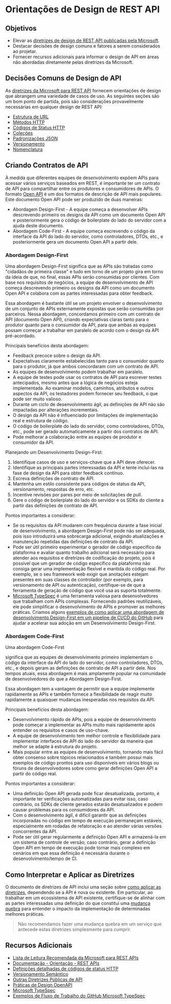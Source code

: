 # Orientações de Design de REST API

## Objetivos

* Elevar as [diretrizes de design de REST API publicadas pela Microsoft](https://github.com/microsoft/api-guidelines).
* Destacar decisões de design comuns e fatores a serem considerados ao projetar.
* Fornecer recursos adicionais para informar o design de API em áreas não abordadas diretamente pelas diretrizes da Microsoft.

## Decisões Comuns de Design de API

As [diretrizes da Microsoft para REST API](https://github.com/microsoft/api-guidelines) fornecem orientações de design que abrangem uma variedade de casos de uso. As seguintes seções são um bom ponto de partida, pois são considerações provavelmente necessárias em qualquer design de REST API:

* [Estrutura de URL](https://github.com/microsoft/api-guidelines/blob/vNext/Guidelines.md#71-url-structure)
* [Métodos HTTP](https://github.com/microsoft/api-guidelines/blob/vNext/Guidelines.md#74-supported-methods)
* [Códigos de Status HTTP](https://github.com/microsoft/api-guidelines/blob/vNext/Guidelines.md#711-http-status-codes)
* [Coleções](https://github.com/microsoft/api-guidelines/blob/vNext/Guidelines.md#9-collections)
* [Padronizações JSON](https://github.com/microsoft/api-guidelines/blob/vNext/Guidelines.md#11-json-standardizations)
* [Versionamento](https://github.com/microsoft/api-guidelines/blob/vNext/Guidelines.md#12-versioning)
* [Nomenclatura](https://github.com/microsoft/api-guidelines/blob/vNext/Guidelines.md#17-naming-guidelines)

## Criando Contratos de API

À medida que diferentes equipes de desenvolvimento expõem APIs para acessar vários serviços baseados em REST, é importante ter um contrato de API para compartilhar entre os produtores e consumidores de APIs. O formato [Open API](https://www.openapis.org/) é um dos formatos de descrição de API mais populares. Este documento Open API pode ser produzido de duas maneiras:

* Abordagem Design-First - A equipe começa a desenvolver APIs descrevendo primeiro os designs da API como um documento Open API e posteriormente gera o código de boilerplate do lado do servidor com a ajuda deste documento.
* Abordagem Code-First - A equipe começa escrevendo o código da interface da API do lado do servidor, como controladores, DTOs, etc., e posteriormente gera um documento Open API a partir dele.

### Abordagem Design-First

Uma abordagem Design-First significa que as APIs são tratadas como "cidadãos de primeira classe" e tudo em torno de um projeto gira em torno da ideia de que, no final, essas APIs serão consumidas por clientes. Com base nos requisitos de negócios, a equipe de desenvolvimento de API começa descrevendo primeiro os designs da API como um documento Open API e colabora com as partes interessadas para obter feedback.

Essa abordagem é bastante útil se um projeto envolver o desenvolvimento de um conjunto de APIs externamente expostas que serão consumidas por parceiros. Nessa abordagem, concordamos primeiro com um contrato de API (documento Open API), criando expectativas claras tanto para o produtor quanto para o consumidor da API, para que ambas as equipes possam começar a trabalhar em paralelo de acordo com o design da API pré-acordado.

Principais benefícios desta abordagem:

* Feedback precoce sobre o design da API.
* Expectativas claramente estabelecidas tanto para o consumidor quanto para o produtor, já que ambos concordaram com um contrato de API.
* As equipes de desenvolvimento podem trabalhar em paralelo.
* A equipe de testes pode usar os contratos de API para escrever testes antecipados, mesmo antes que a lógica de negócios esteja implementada. Ao examinar modelos, caminhos, atributos e outros aspectos da API, os testadores podem fornecer seu feedback, o que pode ser muito valioso.
* Durante um ciclo de desenvolvimento ágil, as definições de API não são impactadas por alterações incrementais.
* O design da API não é influenciado por limitações de implementação real e estrutura de código.
* O código de boilerplate do lado do servidor, como controladores, DTOs, etc., pode ser gerado automaticamente a partir dos contratos de API.
* Pode melhorar a colaboração entre as equipes de produtor e consumidor da API.

Planejando um Desenvolvimento Design-First:

1. Identifique casos de uso e serviços-chave que a API deve oferecer.
2. Identifique as principais partes interessadas da API e tente incluí-las na fase de design da API para obter feedback contínuo.
3. Escreva definições de contrato de API.
4. Mantenha um estilo consistente para códigos de status da API, versionamento, respostas de erro, etc.
5. Incentive revisões por pares por meio de solicitações de pull.
6. Gere o código de boilerplate do lado do servidor e os SDKs do cliente a partir das definições de contrato de API.

Pontos importantes a considerar:

* Se os requisitos da API mudarem com frequência durante a fase inicial de desenvolvimento, a abordagem Design-First pode não ser adequada, pois isso introduzirá uma sobrecarga adicional, exigindo atualizações e manutenção repetidas das definições de contrato da API.
* Pode ser útil primeiro experimentar o gerador de código específico da plataforma e avaliar quanto trabalho adicional será necessário para atender aos requisitos e diretrizes de codificação do projeto, pois é possível que um gerador de código específico da plataforma não consiga gerar uma implementação flexível e mantida do código real. Por exemplo, se o seu framework web exigir que anotações estejam presentes em suas classes de controlador (por exemplo, para versionamento de API ou autenticação), certifique-se de que a ferramenta de geração de código que você usa as suporta totalmente.
* [Microsoft TypeSpec](https://github.com/Microsoft/typespec) é uma ferramenta valiosa para desenvolvedores que trabalham com APIs complexas. Fornecendo padrões reutilizáveis, ele pode simplificar o desenvolvimento de APIs e promover as melhores práticas. Criamos alguns [exemplos de como aplicar uma abordagem de desenvolvimento Design-First em um pipeline de CI/CD do GitHub](https://github.com/cse-labs/typespec-workflow-samples/) para ajudar a acelerar sua adoção em um Desenvolvimento Design-First.

### Abordagem Code-First

Uma abordagem Code-First

 significa que as equipes de desenvolvimento primeiro implementam o código da interface da API do lado do servidor, como controladores, DTOs, etc., e depois geram as definições de contrato de API a partir dele. Nos tempos atuais, essa abordagem é mais amplamente popular na comunidade de desenvolvedores do que a Abordagem Design-First.

Essa abordagem tem a vantagem de permitir que a equipe implemente rapidamente as APIs e também fornece a flexibilidade de reagir muito rapidamente a quaisquer mudanças inesperadas nos requisitos da API.

Principais benefícios desta abordagem:

* Desenvolvimento rápido de APIs, pois a equipe de desenvolvimento pode começar a implementar as APIs muito mais rapidamente após entender os requisitos e casos de uso-chave.
* A equipe de desenvolvimento tem melhor controle e flexibilidade para implementar interfaces de API do lado do servidor da maneira que melhor se adapte à estrutura do projeto.
* Mais popular entre as equipes de desenvolvimento, tornando mais fácil obter consenso sobre tópicos relacionados e também possui mais exemplos de código prontos para uso disponíveis em vários blogs ou fóruns de desenvolvedores sobre como gerar definições Open API a partir do código real.

Pontos importantes a considerar:

* Uma definição Open API gerada pode ficar desatualizada, portanto, é importante ter verificações automatizadas para evitar isso, caso contrário, os SDKs de cliente gerados estarão desatualizados e podem causar problemas para os consumidores da API.
* Com o desenvolvimento ágil, é difícil garantir que as definições incorporadas no código em tempo de execução permaneçam estáveis, especialmente em rodadas de refatoração e ao atender várias versões concorrentes da API.
* Pode ser útil gerar regularmente a definição Open API e armazená-la em um sistema de controle de versão; caso contrário, gerar a definição Open API em tempo de execução pode tornar mais complexo em cenários em que essa definição é necessária durante o desenvolvimento/tempo de CI.

## Como Interpretar e Aplicar as Diretrizes

O documento de diretrizes de API inclui uma seção sobre [como aplicar as diretrizes](https://github.com/microsoft/api-guidelines/blob/vNext/Guidelines.md#4-interpreting-the-guidelines), dependendo se a API é nova ou existente. Em particular, ao trabalhar em um ecossistema de API existente, certifique-se de alinhar com as partes interessadas uma definição do que constitui uma [mudança quebra](https://github.com/microsoft/api-guidelines/blob/vNext/Guidelines.md#123-definition-of-a-breaking-change) para entender o impacto da implementação de determinadas melhores práticas.

> Não recomendamos fazer uma mudança quebra em um serviço que antecede estas diretrizes simplesmente para cumprir.

## Recursos Adicionais

* [Lista de Leitura Recomendada da Microsoft para REST APIs](https://github.com/microsoft/api-guidelines/blob/vNext/Guidelines.md#31-recommended-reading)
* [Documentação - Orientação - REST APIs](https://microsoft.github.io/code-with-engineering-playbook/documentation/guidance/rest-apis/)
* [Definições detalhadas de códigos de status HTTP](https://www.restapitutorial.com/httpstatuscodes.html)
* [Versionamento Semântico](https://semver.org/)
* [Outras Diretrizes Públicas de API](http://apistylebook.com/design/guidelines/)
* [Práticas de Design OpenAPI](https://oai.github.io/Documentation/best-practices.html)
* [Microsoft TypeSpec](https://github.com/Microsoft/typespec)
* [Exemplos de Fluxo de Trabalho do GitHub Microsoft TypeSpec](https://github.com/cse-labs/typespec-workflow-samples/)
